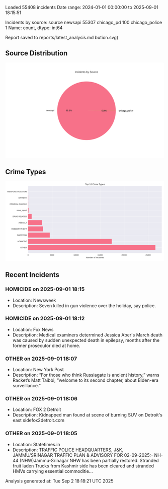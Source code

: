 
Loaded 55408 incidents
Date range: 2024-01-01 00:00:00 to 2025-09-01 18:15:51

Incidents by source:
source
newsapi           55307
chicago_pd          100
chicago_police        1
Name: count, dtype: int64

Report saved to reports/latest_analysis.md
bution.svg)

## Source Distribution
![Source Distribution](images/source_distribution.svg)

## Crime Types
![Crime Types](images/crime_types.svg)

## Recent Incidents

### HOMICIDE on 2025-09-01 18:15
- Location: Newsweek
- Description: Seven killed in gun violence over the holiday, say police.


### HOMICIDE on 2025-09-01 18:12
- Location: Fox News
- Description: Medical examiners determined Jessica Aber's March death was caused by sudden unexpected death in epilepsy, months after the former prosecutor died at home.


### OTHER on 2025-09-01 18:07
- Location: New York Post
- Description: “For those who think Russiagate is ancient history,” warns Racket’s Matt Taibbi, “welcome to its second chapter, about Biden-era surveillance.”


### OTHER on 2025-09-01 18:06
- Location: FOX 2 Detroit
- Description: Kidnapped man found at scene of burning SUV on Detroit's east sidefox2detroit.com


### OTHER on 2025-09-01 18:05
- Location: Statetimes.in
- Description: TRAFFIC POLICE HEADQUARTERS, J&K, JAMMU/SRINAGAR TRAFFIC PLAN & ADVISORY FOR 02-09-2025:- NH-44 (NHW)Jammu-Srinagar NHW has been partially restored. Stranded fruit laden Trucks from Kashmir side has been cleared and stranded HMVs carrying essential commoditie…

Analysis generated at: Tue Sep  2 18:18:21 UTC 2025
